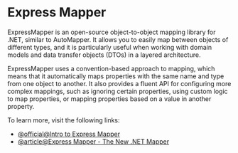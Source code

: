 # Express Mapper

ExpressMapper is an open-source object-to-object mapping library for .NET, similar to AutoMapper. It allows you to easily map between objects of different types, and it is particularly useful when working with domain models and data transfer objects (DTOs) in a layered architecture.

ExpressMapper uses a convention-based approach to mapping, which means that it automatically maps properties with the same name and type from one object to another. It also provides a fluent API for configuring more complex mappings, such as ignoring certain properties, using custom logic to map properties, or mapping properties based on a value in another property.

To learn more, visit the following links:

- [@official@Intro to Express Mapper](https://expressmapper.org/)
- [@article@Express Mapper - The New .NET Mapper](https://www.codeproject.com/Tips/1009198/Expressmapper-The-New-NET-Mapper)
